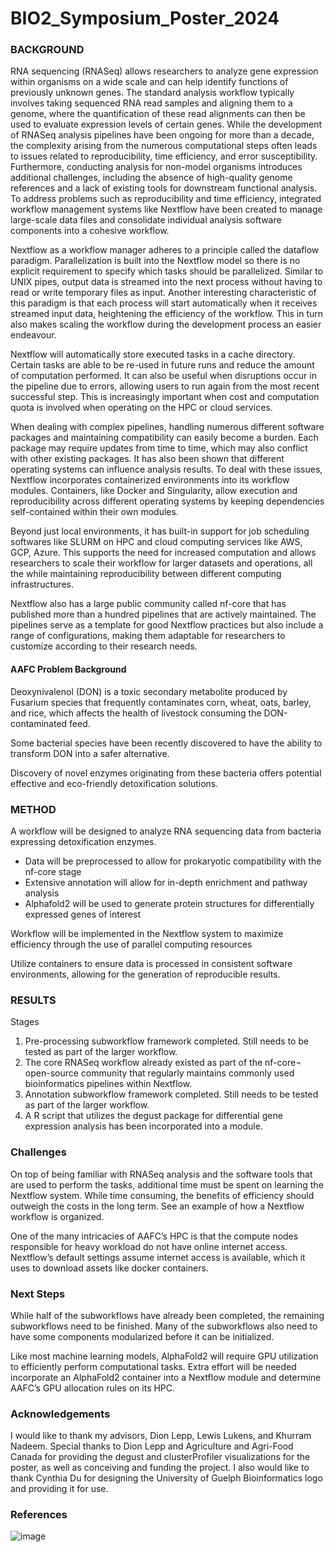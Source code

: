 # BIO2_Symposium_Poster_2024
### BACKGROUND

RNA sequencing (RNASeq) allows researchers to analyze gene expression within organisms on a wide scale and can help identify functions of previously unknown genes. The standard analysis workflow typically involves taking sequenced RNA read samples and aligning them to a genome, where the quantification of these read alignments can then be used to evaluate expression levels of certain genes. While the development of RNASeq analysis pipelines have been ongoing for more than a decade, the complexity arising from the numerous computational steps often leads to issues related to reproducibility, time efficiency, and error susceptibility. Furthermore, conducting analysis for non-model organisms introduces additional challenges, including the absence of high-quality genome references and a lack of existing tools for downstream functional analysis. To address problems such as reproducibility and time efficiency, integrated workflow management systems like Nextflow have been created to manage large-scale data files and consolidate individual analysis software components into a cohesive workflow.


Nextflow as a workflow manager adheres to a principle called the dataflow paradigm. Parallelization is built into the Nextflow model so there is no explicit requirement to specify which tasks should be parallelized. Similar to UNIX pipes, output data is streamed into the next process without having to read or write temporary files as input. Another interesting characteristic of this paradigm is that each process will start automatically when it receives streamed input data, heightening the efficiency of the workflow. This in turn also makes scaling the workflow during the development process an easier endeavour. 


Nextflow will automatically store executed tasks in a cache directory. Certain tasks are able to be re-used in future runs and reduce the amount of computation performed. It can also be useful when disruptions occur in the pipeline due to errors, allowing users to run again from the most recent successful step. This is increasingly important when cost and computation quota is involved when operating on the HPC or cloud services.


When dealing with complex pipelines, handling numerous different software packages and maintaining compatibility can easily become a burden. Each package may require updates from time to time, which may also conflict with other existing packages. It has also been shown that different operating systems can influence analysis results. To deal with these issues, Nextflow incorporates containerized environments into its workflow modules. Containers, like Docker and Singularity, allow execution and reproducibility across different operating systems by keeping dependencies self-contained within their own modules. 


Beyond just local environments, it has built-in support for job scheduling softwares like SLURM on HPC and cloud computing services like AWS, GCP, Azure. This supports the need for increased computation and allows researchers to scale their workflow for larger datasets and operations, all the while maintaining reproducibility between different computing infrastructures.


Nextflow also has a large public community called nf-core that has published more than a hundred pipelines that are actively maintained. The pipelines serve as a template for good Nextflow practices but also include a range of configurations, making them adaptable for researchers to customize according to their research needs. 


#### AAFC Problem Background

Deoxynivalenol (DON) is a toxic secondary metabolite produced by Fusarium species that frequently contaminates corn, wheat, oats, barley, and rice, which affects the health of livestock consuming the DON-contaminated feed. 


Some bacterial species have been recently discovered to have the ability to transform DON into a safer alternative. 


Discovery of novel enzymes originating from these bacteria offers potential effective and eco-friendly detoxification solutions.
### METHOD
A workflow will be designed to analyze RNA sequencing data from bacteria expressing detoxification enzymes.
- Data will be preprocessed to allow for prokaryotic compatibility with the nf-core stage
- Extensive annotation will allow for in-depth enrichment and pathway analysis
- Alphafold2 will be used to generate protein structures for differentially expressed genes of interest


Workflow will be implemented in the Nextflow system to maximize efficiency through the use of parallel computing resources


Utilize containers to ensure data is processed in consistent software environments, allowing for the generation of reproducible results. 


### RESULTS
Stages
1.	Pre-processing subworkflow framework completed. Still needs to be tested as part of the larger workflow.
2.	The core RNASeq workflow already existed as part of the nf-core¬ open-source community that regularly maintains commonly used bioinformatics pipelines within Nextflow. 
3.	Annotation subworkflow framework completed. Still needs to be tested as part of the larger workflow.
4.	A R script that utilizes the degust package for differential gene expression analysis has been incorporated into a module.


### Challenges
On top of being familiar with RNASeq analysis and the software tools that are used to perform the tasks, additional time must be spent on learning the Nextflow system. While time consuming, the benefits of efficiency should outweigh the costs in the long term. See an example of how a Nextflow workflow is organized.

One of the many intricacies of AAFC’s HPC is that the compute nodes responsible for heavy workload do not have online internet access. Nextflow’s default settings assume internet access is available, which it uses to download assets like docker containers.
### Next Steps
While half of the subworkflows have already been completed, the remaining subworkflows need to be finished. Many of the subworkflows also need to have some components modularized before it can be initialized.

Like most machine learning models, AlphaFold2 will require GPU utilization to efficiently perform computational tasks. Extra effort will be needed incorporate an AlphaFold2 container into a Nextflow module and determine AAFC’s GPU allocation rules on its HPC.

### Acknowledgements
I would like to thank my advisors, Dion Lepp, Lewis Lukens, and Khurram Nadeem. Special thanks to Dion Lepp and Agriculture and Agri-Food Canada for providing the degust and clusterProfiler visualizations for the poster, as well as conceiving and funding the project. I also would like to thank Cynthia Du for designing the University of Guelph Bioinformatics logo and providing it for use.

### References

![image](https://github.com/user-attachments/assets/c2b04560-5114-4a2c-bbea-44a39e9d74d1)
